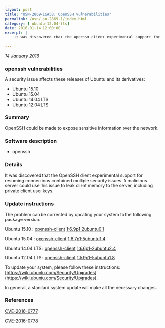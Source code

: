 ```yaml
---
layout: post
title: "USN-2869-1&#58; OpenSSH vulnerabilities"
permalink: /usn/usn-2869-1/index.html
category: [ ubuntu-12.04-lts]
date: 2016-01-14 12:00:00
excerpt: |
    It was discovered that the OpenSSH client experimental support for resuming connections contained multiple security issues. A malicious server could use this issue to leak client memory to the server, including private client user keys. 
    
--- 
```

 
 

*14 January 2016*

### openssh vulnerabilities

A security issue affects these releases of Ubuntu and its derivatives:

* Ubuntu 15.10
* Ubuntu 15.04
* Ubuntu 14.04 LTS
* Ubuntu 12.04 LTS

### Summary

OpenSSH could be made to expose sensitive information over the network. 

### Software description

* openssh 

### Details

It was discovered that the OpenSSH client experimental support for resuming connections contained multiple security issues. A malicious server could use this issue to leak client memory to the server, including private client user keys. 

### Update instructions

The problem can be corrected by updating your system to the following package version:

Ubuntu 15.10
 : [openssh-client](https://launchpad.net/ubuntu/+source/openssh) <span> [1:6.9p1-2ubuntu0.1](https://launchpad.net/ubuntu/+source/openssh/1:6.9p1-2ubuntu0.1) </span> 

Ubuntu 15.04
 : [openssh-client](https://launchpad.net/ubuntu/+source/openssh) <span> [1:6.7p1-5ubuntu1.4](https://launchpad.net/ubuntu/+source/openssh/1:6.7p1-5ubuntu1.4) </span> 

Ubuntu 14.04 LTS
 : [openssh-client](https://launchpad.net/ubuntu/+source/openssh) <span> [1:6.6p1-2ubuntu2.4](https://launchpad.net/ubuntu/+source/openssh/1:6.6p1-2ubuntu2.4) </span> 

Ubuntu 12.04 LTS
 : [openssh-client](https://launchpad.net/ubuntu/+source/openssh) <span> [1:5.9p1-5ubuntu1.8](https://launchpad.net/ubuntu/+source/openssh/1:5.9p1-5ubuntu1.8) </span> 

To update your system, please follow these instructions: [https://wiki.ubuntu.com/Security/Upgrades](https://wiki.ubuntu.com/Security/Upgrades).

In general, a standard system update will make all the necessary changes. 

### References

 
 [CVE-2016-0777](http://people.ubuntu.com/~ubuntu-security/cve/CVE-2016-0777), 

 [CVE-2016-0778](http://people.ubuntu.com/~ubuntu-security/cve/CVE-2016-0778)
 

